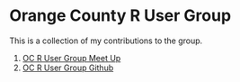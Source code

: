 # Orange County R User Group

This is a collection of my contributions to the group.

1.  [OC R User Group Meet Up](https://www.meetup.com/OC-RUG/)
2.  [OC R User Group Github](http://github.com)